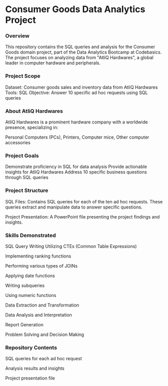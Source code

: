# Consumer Goods Data Analytics Project

### Overview
This repository contains the SQL queries and analysis for the Consumer Goods domain project, part of the Data Analytics Bootcamp at Codebasics. The project focuses on analyzing data from "AtliQ Hardwares", a global leader in computer hardware and peripherals.

### Project Scope
Dataset: Consumer goods sales and inventory data from AtliQ Hardwares
Tools: SQL
Objective: Answer 10 specific ad hoc requests using SQL queries

### About AtliQ Hardwares
AtliQ Hardwares is a prominent hardware company with a worldwide presence, specializing in:

Personal Computers (PCs),
Printers,
Computer mice,
Other computer accessories

### Project Goals

Demonstrate proficiency in SQL for data analysis
Provide actionable insights for AtliQ Hardwares
Address 10 specific business questions through SQL queries

### Project Structure

SQL Files: Contains SQL queries for each of the ten ad hoc requests. These queries extract and manipulate data to answer specific questions.

Project Presentation: A PowerPoint file presenting the project findings and insights.

### Skills Demonstrated

SQL Query Writing
Utilizing CTEs (Common Table Expressions)

Implementing ranking functions

Performing various types of JOINs

Applying date functions

Writing subqueries

Using numeric functions

Data Extraction and Transformation

Data Analysis and Interpretation

Report Generation

Problem Solving and Decision Making

### Repository Contents

SQL queries for each ad hoc request

Analysis results and insights

Project presentation file
